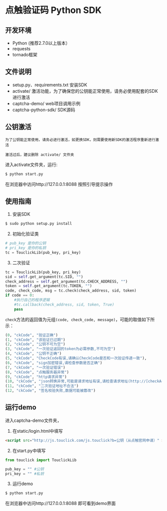 # 点触验证码 Python SDK

## 开发环境

 - Python (推荐2.7.0以上版本）
 - requests
 - tornado框架

## 文件说明

* setup.py、requirements.txt 安装SDK
* activate/ 激活功能，为了确保您的公钥能正常使用，请务必使用配套的SDK进行激活
* captcha-demo/ web项目调用示例
* captcha-python-sdk/ SDK源码

## 公钥激活

`为了公钥能正常使用，请务必进行激活，如更换SDK，则需要使用新SDK的激活程序重新进行激活`

`激活过后，建议删除 activate/ 文件夹`

进入activate文件夹，运行:

```bash
$ python start.py
```

在浏览器中访问http://127.0.0.1:8088 按照引导提示操作


## 使用指南

1. 安装SDK

  ```bash
  $ sudo python setup.py install
  ```

2. 初始化验证类

  ```python
  # pub_key 是你的公钥
  # pri_key 是你的私钥
  tc = TouclickLib(pub_key, pri_key)
  ```

3. 二次验证

  ```python
  tc = TouclickLib(pub_key, pri_key)
  sid = self.get_argument(tc.SID, "")
  check_address = self.get_argument(tc.CHECK_ADDRESS, "")
  token = self.get_argument(tc.TOKEN, "")
  code, check_code, msg = tc.check(check_address, sid, token)
  if code == 0:
      #执行自己的程序逻辑
      #tc.callback(check_address, sid, token, True)
      pass
  ```

  `check`方法的返回值为元组`(code, check_code, message)`，可能的取值如下所示：

  ```python
  (0, "ckCode", "验证正确")
  (1, "ckCode", "该验证已过期")
  (2, "ckCode", "公钥不可为空")
  (3, "ckCode", "一次验证返回的token为必需参数,不可为空")
  (4, "ckCode", "公钥不正确")
  (5, "ckCode", "CheckCode有误,请确认CheckCode是否和一次验证传递一致"),
  (6, "ckCode", "sign加密错误,请检查参数是否正确")
  (7, "ckCode", "一次验证错误")
  (8, "ckCode", "点触服务器异常")
  (9, "ckCode", "http请求异常")
  (10, "ckCode", "json转换异常,可能是请求地址有误,请检查请求地址(http://[checkAddress].touclick.com/sverify.touclick2?参数)")
  (11, "ckCode", "二次验证地址不合法")
  (12, "ckCode", "签名校验失败,数据可能被篡改")
  ```

## 运行demo

进入captcha-demo文件夹，

1. 在static/login.html中填写
  ```html
  <script src="http://js.touclick.com/js.touclick?b=公钥（从点触官网申请）" ></script>
  ```

2. 在start.py中填写
  ```python
  from touclick import TouclickLib

  pub_key = "" #公钥
  pri_key = "" #私钥
  ```

3. 运行demo
  ```bash
  $ python start.py
  ```

在浏览器中访问http://127.0.0.1:8088 即可看到demo界面

